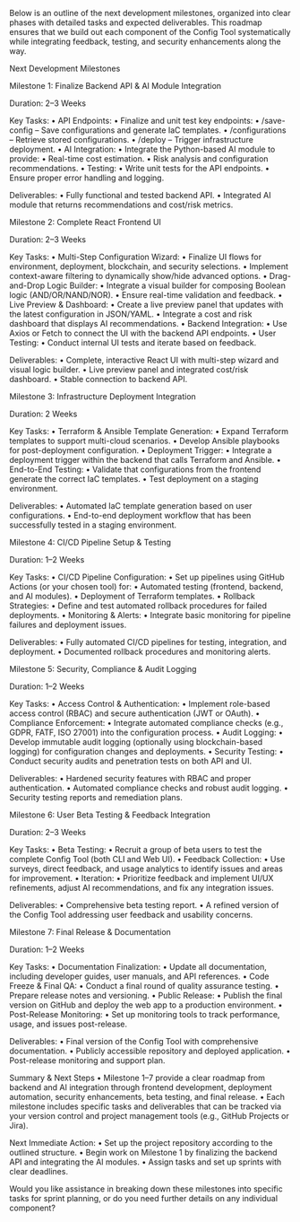 Below is an outline of the next development milestones, organized into clear phases with detailed tasks and expected deliverables. This roadmap ensures that we build out each component of the Config Tool systematically while integrating feedback, testing, and security enhancements along the way.

Next Development Milestones

Milestone 1: Finalize Backend API & AI Module Integration

Duration: 2–3 Weeks

Key Tasks:
	•	API Endpoints:
	•	Finalize and unit test key endpoints:
	•	/save-config – Save configurations and generate IaC templates.
	•	/configurations – Retrieve stored configurations.
	•	/deploy – Trigger infrastructure deployment.
	•	AI Integration:
	•	Integrate the Python-based AI module to provide:
	•	Real-time cost estimation.
	•	Risk analysis and configuration recommendations.
	•	Testing:
	•	Write unit tests for the API endpoints.
	•	Ensure proper error handling and logging.

Deliverables:
	•	Fully functional and tested backend API.
	•	Integrated AI module that returns recommendations and cost/risk metrics.

Milestone 2: Complete React Frontend UI

Duration: 2–3 Weeks

Key Tasks:
	•	Multi-Step Configuration Wizard:
	•	Finalize UI flows for environment, deployment, blockchain, and security selections.
	•	Implement context-aware filtering to dynamically show/hide advanced options.
	•	Drag-and-Drop Logic Builder:
	•	Integrate a visual builder for composing Boolean logic (AND/OR/NAND/NOR).
	•	Ensure real-time validation and feedback.
	•	Live Preview & Dashboard:
	•	Create a live preview panel that updates with the latest configuration in JSON/YAML.
	•	Integrate a cost and risk dashboard that displays AI recommendations.
	•	Backend Integration:
	•	Use Axios or Fetch to connect the UI with the backend API endpoints.
	•	User Testing:
	•	Conduct internal UI tests and iterate based on feedback.

Deliverables:
	•	Complete, interactive React UI with multi-step wizard and visual logic builder.
	•	Live preview panel and integrated cost/risk dashboard.
	•	Stable connection to backend API.

Milestone 3: Infrastructure Deployment Integration

Duration: 2 Weeks

Key Tasks:
	•	Terraform & Ansible Template Generation:
	•	Expand Terraform templates to support multi-cloud scenarios.
	•	Develop Ansible playbooks for post-deployment configuration.
	•	Deployment Trigger:
	•	Integrate a deployment trigger within the backend that calls Terraform and Ansible.
	•	End-to-End Testing:
	•	Validate that configurations from the frontend generate the correct IaC templates.
	•	Test deployment on a staging environment.

Deliverables:
	•	Automated IaC template generation based on user configurations.
	•	End-to-end deployment workflow that has been successfully tested in a staging environment.

Milestone 4: CI/CD Pipeline Setup & Testing

Duration: 1–2 Weeks

Key Tasks:
	•	CI/CD Pipeline Configuration:
	•	Set up pipelines using GitHub Actions (or your chosen tool) for:
	•	Automated testing (frontend, backend, and AI modules).
	•	Deployment of Terraform templates.
	•	Rollback Strategies:
	•	Define and test automated rollback procedures for failed deployments.
	•	Monitoring & Alerts:
	•	Integrate basic monitoring for pipeline failures and deployment issues.

Deliverables:
	•	Fully automated CI/CD pipelines for testing, integration, and deployment.
	•	Documented rollback procedures and monitoring alerts.

Milestone 5: Security, Compliance & Audit Logging

Duration: 1–2 Weeks

Key Tasks:
	•	Access Control & Authentication:
	•	Implement role-based access control (RBAC) and secure authentication (JWT or OAuth).
	•	Compliance Enforcement:
	•	Integrate automated compliance checks (e.g., GDPR, FATF, ISO 27001) into the configuration process.
	•	Audit Logging:
	•	Develop immutable audit logging (optionally using blockchain-based logging) for configuration changes and deployments.
	•	Security Testing:
	•	Conduct security audits and penetration tests on both API and UI.

Deliverables:
	•	Hardened security features with RBAC and proper authentication.
	•	Automated compliance checks and robust audit logging.
	•	Security testing reports and remediation plans.

Milestone 6: User Beta Testing & Feedback Integration

Duration: 2–3 Weeks

Key Tasks:
	•	Beta Testing:
	•	Recruit a group of beta users to test the complete Config Tool (both CLI and Web UI).
	•	Feedback Collection:
	•	Use surveys, direct feedback, and usage analytics to identify issues and areas for improvement.
	•	Iteration:
	•	Prioritize feedback and implement UI/UX refinements, adjust AI recommendations, and fix any integration issues.

Deliverables:
	•	Comprehensive beta testing report.
	•	A refined version of the Config Tool addressing user feedback and usability concerns.

Milestone 7: Final Release & Documentation

Duration: 1–2 Weeks

Key Tasks:
	•	Documentation Finalization:
	•	Update all documentation, including developer guides, user manuals, and API references.
	•	Code Freeze & Final QA:
	•	Conduct a final round of quality assurance testing.
	•	Prepare release notes and versioning.
	•	Public Release:
	•	Publish the final version on GitHub and deploy the web app to a production environment.
	•	Post-Release Monitoring:
	•	Set up monitoring tools to track performance, usage, and issues post-release.

Deliverables:
	•	Final version of the Config Tool with comprehensive documentation.
	•	Publicly accessible repository and deployed application.
	•	Post-release monitoring and support plan.

Summary & Next Steps
	•	Milestone 1–7 provide a clear roadmap from backend and AI integration through frontend development, deployment automation, security enhancements, beta testing, and final release.
	•	Each milestone includes specific tasks and deliverables that can be tracked via your version control and project management tools (e.g., GitHub Projects or Jira).

Next Immediate Action:
	•	Set up the project repository according to the outlined structure.
	•	Begin work on Milestone 1 by finalizing the backend API and integrating the AI modules.
	•	Assign tasks and set up sprints with clear deadlines.

Would you like assistance in breaking down these milestones into specific tasks for sprint planning, or do you need further details on any individual component?